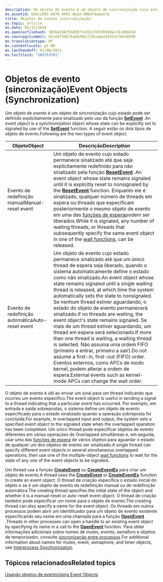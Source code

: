 ```yaml
---
description: Um objeto de evento é um objeto de sincronização cujo estado pode ser definido explicitamente para sinalizado pelo uso da função SetEvent. A seguir estão os dois tipos de objeto de evento.
ms.assetid: 63dc2991-e070-4981-9e2d-90b4fdaaee7a
title: Objetos de evento (sincronização)
ms.topic: article
ms.date: 05/31/2018
ms.openlocfilehash: 365b42bb7550507fe3522f07d950dac74c88843d
ms.sourcegitcommit: 831e8f3db78ab820e1710cede244553c70e50500
ms.translationtype: MT
ms.contentlocale: pt-BR
ms.lasthandoff: 01/08/2021
ms.locfileid: "105753701"
---
```

# <a name="event-objects-synchronization"></a><span data-ttu-id="1d12c-104">Objetos de evento (sincronização)</span><span class="sxs-lookup"><span data-stu-id="1d12c-104">Event Objects (Synchronization)</span></span>

<span data-ttu-id="1d12c-105">Um *objeto de evento* é um objeto de sincronização cujo estado pode ser definido explicitamente para sinalizado pelo uso da função [**SetEvent**](/windows/win32/api/synchapi/nf-synchapi-resetevent) .</span><span class="sxs-lookup"><span data-stu-id="1d12c-105">An *event object* is a synchronization object whose state can be explicitly set to signaled by use of the [**SetEvent**](/windows/win32/api/synchapi/nf-synchapi-resetevent) function.</span></span> <span data-ttu-id="1d12c-106">A seguir estão os dois tipos de objeto de evento.</span><span class="sxs-lookup"><span data-stu-id="1d12c-106">Following are the two types of event object.</span></span>



| <span data-ttu-id="1d12c-107">Objeto</span><span class="sxs-lookup"><span data-stu-id="1d12c-107">Object</span></span>             | <span data-ttu-id="1d12c-108">Descrição</span><span class="sxs-lookup"><span data-stu-id="1d12c-108">Description</span></span>                                                                                                                                                                                                                                                                                                                                                                                                                            |
|--------------------|----------------------------------------------------------------------------------------------------------------------------------------------------------------------------------------------------------------------------------------------------------------------------------------------------------------------------------------------------------------------------------------------------------------------------------------|
| <span data-ttu-id="1d12c-109">Evento de redefinição manual</span><span class="sxs-lookup"><span data-stu-id="1d12c-109">Manual-reset event</span></span> | <span data-ttu-id="1d12c-110">Um objeto de evento cujo estado permanece sinalizado até que seja explicitamente redefinido para não sinalizado pela função [**ResetEvent**](/windows/win32/api/synchapi/nf-synchapi-resetevent) .</span><span class="sxs-lookup"><span data-stu-id="1d12c-110">An event object whose state remains signaled until it is explicitly reset to nonsignaled by the [**ResetEvent**](/windows/win32/api/synchapi/nf-synchapi-resetevent) function.</span></span> <span data-ttu-id="1d12c-111">Enquanto ele é sinalizado, qualquer número de threads em espera ou threads que especificam posteriormente o mesmo objeto de evento em uma das [funções de espera](wait-functions.md)podem ser liberados.</span><span class="sxs-lookup"><span data-stu-id="1d12c-111">While it is signaled, any number of waiting threads, or threads that subsequently specify the same event object in one of the [wait functions](wait-functions.md), can be released.</span></span>                                                                                                        |
| <span data-ttu-id="1d12c-112">Evento de redefinição automática</span><span class="sxs-lookup"><span data-stu-id="1d12c-112">Auto-reset event</span></span>   | <span data-ttu-id="1d12c-113">Um objeto de evento cujo estado permanece sinalizado até que um único thread de espera seja liberado, quando o sistema automaticamente define o estado como não sinalizado.</span><span class="sxs-lookup"><span data-stu-id="1d12c-113">An event object whose state remains signaled until a single waiting thread is released, at which time the system automatically sets the state to nonsignaled.</span></span> <span data-ttu-id="1d12c-114">Se nenhum thread estiver aguardando, o estado do objeto de evento permanecerá sinalizado.</span><span class="sxs-lookup"><span data-stu-id="1d12c-114">If no threads are waiting, the event object's state remains signaled.</span></span> <span data-ttu-id="1d12c-115">Se mais de um thread estiver aguardando, um thread em espera será selecionado.</span><span class="sxs-lookup"><span data-stu-id="1d12c-115">If more than one thread is waiting, a waiting thread is selected.</span></span> <span data-ttu-id="1d12c-116">Não assuma uma ordem FIFO (primeiro a entrar, primeiro a sair).</span><span class="sxs-lookup"><span data-stu-id="1d12c-116">Do not assume a first-in, first-out (FIFO) order.</span></span> <span data-ttu-id="1d12c-117">Eventos externos, como APCs de modo kernel, podem alterar a ordem de espera.</span><span class="sxs-lookup"><span data-stu-id="1d12c-117">External events such as kernel-mode APCs can change the wait order.</span></span><br/> |



 

<span data-ttu-id="1d12c-118">O objeto de evento é útil ao enviar um sinal para um thread indicando que ocorreu um evento específico.</span><span class="sxs-lookup"><span data-stu-id="1d12c-118">The event object is useful in sending a signal to a thread indicating that a particular event has occurred.</span></span> <span data-ttu-id="1d12c-119">Por exemplo, em entrada e saída sobrepostas, o sistema define um objeto de evento especificado para o estado sinalizado quando a operação sobreposta foi concluída.</span><span class="sxs-lookup"><span data-stu-id="1d12c-119">For example, in overlapped input and output, the system sets a specified event object to the signaled state when the overlapped operation has been completed.</span></span> <span data-ttu-id="1d12c-120">Um único thread pode especificar objetos de evento diferentes em várias operações de Overlapped simultâneas e, em seguida, usar uma das [funções de espera](wait-functions.md) de vários objetos para aguardar o estado de qualquer um dos objetos de evento ser sinalizado.</span><span class="sxs-lookup"><span data-stu-id="1d12c-120">A single thread can specify different event objects in several simultaneous overlapped operations, then use one of the multiple-object [wait functions](wait-functions.md) to wait for the state of any one of the event objects to be signaled.</span></span>

<span data-ttu-id="1d12c-121">Um thread usa a função [**CreateEvent**](/windows/win32/api/synchapi/nf-synchapi-createeventa) ou [**CreateEventEx**](/windows/win32/api/synchapi/nf-synchapi-createeventexa) para criar um objeto de evento.</span><span class="sxs-lookup"><span data-stu-id="1d12c-121">A thread uses the [**CreateEvent**](/windows/win32/api/synchapi/nf-synchapi-createeventa) or [**CreateEventEx**](/windows/win32/api/synchapi/nf-synchapi-createeventexa) function to create an event object.</span></span> <span data-ttu-id="1d12c-122">O thread de criação especifica o estado inicial do objeto e se é um objeto de evento de redefinição manual ou de redefinição automática.</span><span class="sxs-lookup"><span data-stu-id="1d12c-122">The creating thread specifies the initial state of the object and whether it is a manual-reset or auto-reset event object.</span></span> <span data-ttu-id="1d12c-123">O thread de criação também pode especificar um nome para o objeto de evento.</span><span class="sxs-lookup"><span data-stu-id="1d12c-123">The creating thread can also specify a name for the event object.</span></span> <span data-ttu-id="1d12c-124">Os threads em outros processos podem abrir um identificador para um objeto de evento existente especificando seu nome em uma chamada para a função [**OpenEvent**](/windows/win32/api/synchapi/nf-synchapi-openeventa) .</span><span class="sxs-lookup"><span data-stu-id="1d12c-124">Threads in other processes can open a handle to an existing event object by specifying its name in a call to the [**OpenEvent**](/windows/win32/api/synchapi/nf-synchapi-openeventa) function.</span></span> <span data-ttu-id="1d12c-125">Para obter informações adicionais sobre nomes de mutex, evento, semáforo e objetos de temporizador, consulte [sincronização entre processos](interprocess-synchronization.md).</span><span class="sxs-lookup"><span data-stu-id="1d12c-125">For additional information about names for mutex, event, semaphore, and timer objects, see [Interprocess Synchronization](interprocess-synchronization.md).</span></span>

## <a name="related-topics"></a><span data-ttu-id="1d12c-126">Tópicos relacionados</span><span class="sxs-lookup"><span data-stu-id="1d12c-126">Related topics</span></span>

<dl> <dt>

[<span data-ttu-id="1d12c-127">Usando objetos de evento</span><span class="sxs-lookup"><span data-stu-id="1d12c-127">Using Event Objects</span></span>](using-event-objects.md)
</dt> </dl>

 

 
